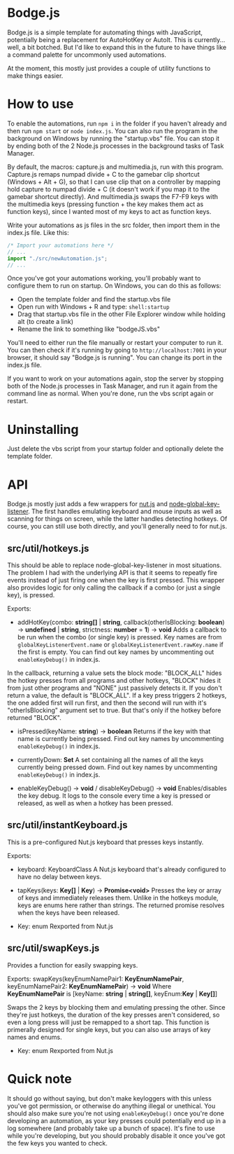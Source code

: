 # Bodge.js
Bodge.js is a simple template for automating things with JavaScript, potentially being a replacement for AutoHotKey or AutoIt. This is currently... well, a bit botched. But I'd like to expand this in the future to have things like a command palette for uncommonly used automations.

At the moment, this mostly just provides a couple of utility functions to make things easier.

# How to use
To enable the automations, run `npm i` in the folder if you haven't already and then run `npm start` or `node index.js`. You can also run the program in the background on Windows by running the "startup.vbs" file. You can stop it by ending both of the 2 Node.js processes in the background tasks of Task Manager.

By default, the macros: capture.js and multimedia.js, run with this program. Capture.js remaps numpad divide + C to the gamebar clip shortcut (Windows + Alt + G), so that I can use clip that on a controller by mapping hold capture to numpad divide + C (it doesn't work if you map it to the gamebar shortcut directly). And multimedia.js swaps the F7-F9 keys with the multimedia keys (pressing function + the key makes them act as function keys), since I wanted most of my keys to act as function keys.

Write your automations as js files in the src folder, then import them in the index.js file. Like this:
```js
/* Import your automations here */
// ...
import "./src/newAutomation.js";
// ...
```

Once you've got your automations working, you'll probably want to configure them to run on startup. On Windows, you can do this as follows:
 * Open the template folder and find the startup.vbs file
 * Open run with Windows + R and type: `shell:startup`
 * Drag that startup.vbs file in the other File Explorer window while holding alt (to create a link)
 * Rename the link to something like "bodgeJS.vbs"

You'll need to either run the file manually or restart your computer to run it. You can then check if it's running by going to `http://localhost:7001` in your browser, it should say "Bodge.js is running". You can change its port in the index.js file.

If you want to work on your automations again, stop the server by stopping both of the Node.js processes in Task Manager, and run it again from the command line as normal. When you're done, run the vbs script again or restart.

# Uninstalling
Just delete the vbs script from your startup folder and optionally delete the template folder.

# API
Bodge.js mostly just adds a few wrappers for [nut.js](https://nutjs.dev/) and [node-global-key-listener](https://www.npmjs.com/package/node-global-key-listener). The first handles emulating keyboard and mouse inputs as well as scanning for things on screen, while the latter handles detecting hotkeys. Of course, you can still use both directly, and you'll generally need to for nut.js.

## src/util/hotkeys.js
This should be able to replace node-global-key-listener in most situations. The problem I had with the underlying API is that it seems to repeatly fire events instead of just firing one when the key is first pressed. This wrapper also provides logic for only calling the callback if a combo (or just a single key), is pressed.

Exports:
 * addHotKey(combo: **string[]** | **string**, callback(otherIsBlocking: **boolean**) -> **undefined** | **string**, strictness: **number** = **1**) -> **void**
 Adds a callback to be run when the combo (or single key) is pressed. Key names are from `globalKeyListenerEvent.name` or `globalKeyListenerEvent.rawKey.name` if the first is empty. You can find out key names by uncommenting out `enableKeyDebug()` in index.js.

 In the callback, returning a value sets the block mode: "BLOCK_ALL" hides the hotkey presses from all programs and other hotkeys, "BLOCK" hides it from just other programs and "NONE" just passively detects it. If you don't return a value, the default is "BLOCK_ALL". If a key press triggers 2 hotkeys, the one added first will run first, and then the second will run with it's "otherIsBlocking" argument set to true. But that's only if the hotkey before returned "BLOCK".

 * isPressed(keyName: **string**) -> **boolean**
 Returns if the key with that name is currently being pressed. Find out key names by uncommenting `enableKeyDebug()` in index.js.

 * currentlyDown: **Set**
 A set containing all the names of all the keys currently being pressed down. Find out key names by uncommenting `enableKeyDebug()` in index.js.

 * enableKeyDebug() -> **void** / disableKeyDebug() -> **void**
 Enables/disables the key debug. It logs to the console every time a key is pressed or released, as well as when a hotkey has been pressed.

## src/util/instantKeyboard.js
This is a pre-configured Nut.js keyboard that presses keys instantly.

Exports:
 * keyboard: KeyboardClass
 A Nut.js keyboard that's already configured to have no delay between keys.

 * tapKeys(keys: **Key[]** | **Key**) -> **Promise&lt;void&gt;**
 Presses the key or array of keys and immediately releases them. Unlike in the hotkeys module, keys are enums here rather than strings. The returned promise resolves when the keys have been released.

 * Key: enum
 Rexported from Nut.js

## src/util/swapKeys.js
Provides a function for easily swapping keys.

Exports:
 swapKeys(keyEnumNamePair1: **KeyEnumNamePair**, keyEnumNamePair2: **KeyEnumNamePair**) -> **void**
 Where **KeyEnumNamePair** is [keyName: **string** | **string\[\]**, keyEnum:**Key** | **Key\[\]**]

 Swaps the 2 keys by blocking them and emulating pressing the other. Since they're just hotkeys, the duration of the key presses aren't considered, so even a long press will just be remapped to a short tap. This function is primerally designed for single keys, but you can also use arrays of key names and enums.

* Key: enum
 Rexported from Nut.js

# Quick note
It should go without saying, but don't make keyloggers with this unless you've got permission, or otherwise do anything illegal or unethical. You should also make sure you're not using `enableKeyDebug()` once you're done developing an automation, as your key presses could potentially end up in a log somewhere (and probably take up a bunch of space). It's fine to use while you're developing, but you should probably disable it once you've got the few keys you wanted to check.